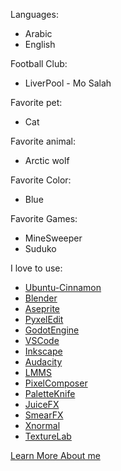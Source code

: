 Languages:

  - Arabic
  - English

Football Club:

  - LiverPool - Mo Salah

Favorite pet:

  - Cat

Favorite animal:

  - Arctic wolf

Favorite Color:

  - Blue

Favorite Games:

  - MineSweeper
  - Suduko

I love to use:

  - [Ubuntu-Cinnamon](https://ubuntucinnamon.org/)
  - [Blender](https://www.blender.org/)
  - [Aseprite](https://www.aseprite.org/)
  - [PyxelEdit](https://pyxeledit.com/)
  - [GodotEngine](https://godotengine.org/)
  - [VSCode](https://code.visualstudio.com/)
  - [Inkscape](https://inkscape.org/)
  - [Audacity](https://www.audacityteam.org/)
  - [LMMS](https://lmms.io/)
  - [PixelComposer](https://makham.itch.io/pixel-composer)
  - [PaletteKnife](https://zingot.itch.io/palette-knife)
  - [JuiceFX](https://codemanu.itch.io/juicefx)
  - [SmearFX](https://codemanu.itch.io/smear-fx)
  - [Xnormal](https://xnormal.net/)
  - [TextureLab](https://www.texturelab.io/)


[Learn More About me](https://gist.github.com/WhalesState/0d5f3d8c616ab2671e429047bde9baab)

